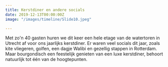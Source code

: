 ```yaml
---
title: Kerstdiner en andere socials
date: 2019-12-13T00:00:00Z
image: "/images/timeline/Slide10.jpeg"

---
```

Met zo'n 40 gasten huren we dit keer een hele etage van de watertoren in Utrecht af voor ons jaarlijks kerstdiner. Er waren veel socials dit jaar, zoals kite vliegeren, golfen, een dagje Walibi en gezellig stappen in Rotterdam. Maar bourgondisch een feestelijk genieten van een luxe kerstdiner, behoort natuurlijk tot één van de hoogtepunten.